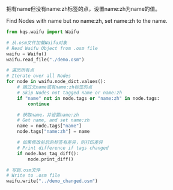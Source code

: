 把有name但没有name:zh标签的点，设置name:zh为name的值。

Find Nodes with name but no name:zh, set name:zh to the name.

```python
from kqs.waifu import Waifu

# 从.osm文件加载Waifu对象
# Read Waifu Object from .osm file
waifu = Waifu()
waifu.read_file("./demo.osm")

# 遍历所有点
# Iterate over all Nodes
for node in waifu.node_dict.values():
    # 跳过无name或有name:zh标签的点
    # Skip Nodes not tagged name or name:zh
    if "name" not in node.tags or "name:zh" in node.tags:
        continue

    # 获取name，并设置name:zh
    # Get name, and set name:zh
    name = node.tags["name"]
    node.tags["name:zh"] = name

    # 如果修改前后的标签有差异，则打印差异
    # Print difference if tags changed
    if node.has_tag_diff():
        node.print_diff()

# 写到.osm文件
# Write to .osm file
waifu.write("../demo_changed.osm")
```